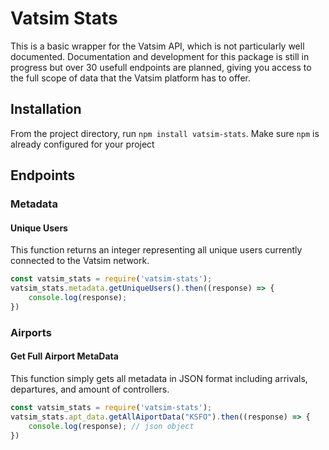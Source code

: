 # Vatsim Stats
This is a basic wrapper for the Vatsim API, which is not particularly well documented. Documentation and development for this package is still in progress but over 30 usefull endpoints are planned, giving you access to the full scope of data that the Vatsim platform has to offer.

## Installation
From the project directory, run ``npm install vatsim-stats``. Make sure ``npm`` is already configured for your project

## Endpoints
### Metadata

#### Unique Users
This function returns an integer representing all unique users currently connected to the Vatsim network.
```javascript
const vatsim_stats = require('vatsim-stats');
vatsim_stats.metadata.getUniqueUsers().then((response) => {
    console.log(response);
})
```
### Airports

#### Get Full Airport MetaData
This function simply gets all metadata in JSON format including arrivals, departures, and amount of controllers.
```javascript
const vatsim_stats = require('vatsim-stats');
vatsim_stats.apt_data.getAllAiportData("KSFO").then((response) => {
    console.log(response); // json object
})
```
